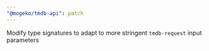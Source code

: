 ```yaml
---
"@mogeko/tmdb-api": patch
---
```


Modify type signatures to adapt to more stringent `tmdb-request` input parameters
